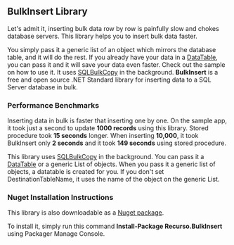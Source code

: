 ## BulkInsert Library

Let's admit it, inserting bulk data row by row is painfully slow and chokes database servers. This library helps you to insert bulk data faster. 

You simply pass it a generic list of an object which mirrors the database table, and it will do the rest. If you already have your data in a [DataTable](https://docs.microsoft.com/en-us/dotnet/api/system.data.datatable?view=netstandard-2.1), you can pass it and it will save your data even faster. Check out the sample on how to use it. It uses [SQLBulkCopy](https://docs.microsoft.com/en-us/dotnet/api/system.data.sqlclient.sqlbulkcopy?view=netstandard-2.1 "SqlBulkCOpy") in the background. **BulkInsert** is a free and open source .NET Standard library for inserting data to a SQL Server database in bulk. 

### Performance Benchmarks

Inserting data in bulk is faster that inserting one by one. On the sample app, it took just a second to update **1000 records** using this library. Stored procedure took **15 seconds** longer. When inserting **10,000**, it took BulkInsert only **2 seconds** and it took **149 seconds** using stored procedure. 

This library uses [SQLBulkCopy](https://docs.microsoft.com/en-us/dotnet/api/system.data.sqlclient.sqlbulkcopy?view=netstandard-2.1 "SqlBulkCOpy") in the background. You can pass it a [DataTable](https://docs.microsoft.com/en-us/dotnet/api/system.data.datatable?view=netstandard-2.1) or a generic List of objects. When you pass it a generic list of objects, a datatable is created for you. If you don't set DestinationTableName, it uses the name of the object on the generic List.

### Nuget Installation Instructions

This library is also downloadable as a [Nuget package](https://www.nuget.org/packages/Recurso.BulkInsert).

To install it, simply run this command **Install-Package Recurso.BulkInsert** using Packager Manage Console.
